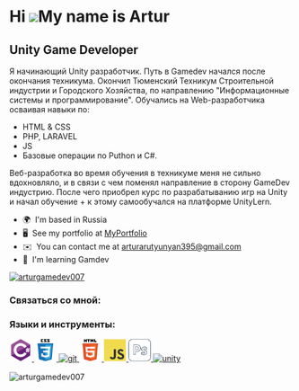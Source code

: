 Hi ![](https://user-images.githubusercontent.com/18350557/176309783-0785949b-9127-417c-8b55-ab5a4333674e.gif)My name is Artur
=============================================================================================================================

Unity Game Developer
--------------------

Я начинающий Unity разработчик. Путь в Gamedev начался после окончания техникума. Окончил  Тюменский Техникум Строительной индустрии и Городского Хозяйства, по направлению "Информационные системы и программирование". Обучались на Web-разработчика осваивая навыки по:
* HTML & CSS
* PHP, LARAVEL
* JS
* Базовые операции по Puthon и C#.

Веб-разработка во время обучения в техникуме меня не сильно вдохновляло, и в связи с чем поменял направление в сторону GameDev индустрию. После чего приобрел курс по разрабатыванию игр на Unity и начал обучение + к этому самообучался на платформе UnityLern. 

* 🌍  I'm based in Russia
* 🖥️  See my portfolio at [MyPortfolio](http://github.com/ArturGameDev007)
* ✉️  You can contact me at [arturarutyunyan395@gmail.com](mailto:arturarutyunyan395@gmail.com)
* 🧠  I'm learning Gamdev


<p align="left"> <a href="https://github.com/ryo-ma/github-profile-trophy"><img src="https://github-profile-trophy.vercel.app/?username=arturgamedev007" alt="arturgamedev007" /></a> </p>

<h3 align="left">Связаться со мной:</h3>
<p align="left">
</p>

<h3 align="left">Языки и инструменты:</h3>
<p align="left"> <a href="https://www.w3schools.com/cs/" target="_blank" rel="noreferrer"> <img src="https://raw.githubusercontent.com/devicons/devicon/master/icons/csharp/csharp-original.svg" alt="csharp" width="40" height="40"/> </a> <a href="https://www.w3schools.com/css/" target="_blank" rel="noreferrer"> <img src="https://raw.githubusercontent.com/devicons/devicon/master/icons/css3/css3-original-wordmark.svg" alt="css3" width="40" height="40"/> </a> <a href="https://git-scm.com/" target="_blank" rel="noreferrer"> <img src="https://www.vectorlogo.zone/logos/git-scm/git-scm-icon.svg" alt="git" width="40" height="40"/> </a> <a href="https://www.w3.org/html/" target="_blank" rel="noreferrer"> <img src="https://raw.githubusercontent.com/devicons/devicon/master/icons/html5/html5-original-wordmark.svg" alt="html5" width="40" height="40"/> </a> <a href="https://developer.mozilla.org/en-US/docs/Web/JavaScript" target="_blank" rel="noreferrer"> <img src="https://raw.githubusercontent.com/devicons/devicon/master/icons/javascript/javascript-original.svg" alt="javascript" width="40" height="40"/> </a> <a href="https://www.photoshop.com/en" target="_blank" rel="noreferrer"> <img src="https://raw.githubusercontent.com/devicons/devicon/master/icons/photoshop/photoshop-line.svg" alt="photoshop" width="40" height="40"/> </a> <a href="https://unity.com/" target="_blank" rel="noreferrer"> <img src="https://www.vectorlogo.zone/logos/unity3d/unity3d-icon.svg" alt="unity" width="40" height="40"/> </a> </p>

<p> <img align="center" src="https://github-readme-stats.vercel.app/api?username=arturgamedev007&show_icons=true&locale=en" alt="arturgamedev007" /></p>
          
          
          
          
          
          
          

<!--
**ArturGameDev007/ArturGameDev007** is a ✨ _special_ ✨ repository because its `README.md` (this file) appears on your GitHub profile.

Here are some ideas to get you started:

- 🔭 I’m currently working on ...
- 🌱 I’m currently learning ...
- 👯 I’m looking to collaborate on ...
- 🤔 I’m looking for help with ...
- 💬 Ask me about ...
- 📫 How to reach me: ...
- 😄 Pronouns: ...
- ⚡ Fun fact: ...
-->
